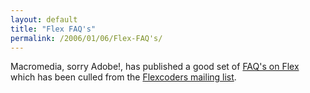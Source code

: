 ```yaml
---
layout: default
title: "Flex FAQ's"
permalink: /2006/01/06/Flex-FAQ's/
---
```


Macromedia, sorry Adobe!, has published a good set of <a target="_blank" href="http://www.macromedia.com/devnet/flex/articles/flexfaq.html">FAQ's on Flex</a> which has been culled from the <a target="_blank" href="http://groups.yahoo.com/group/flexcoders/message/24352">Flexcoders mailing list</a>.<br/>